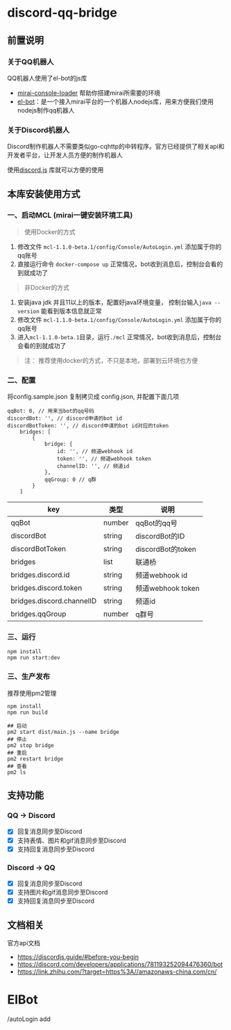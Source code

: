 # discord-qq-bridge

## 前置说明
### 关于QQ机器人
QQ机器人使用了el-bot的js库
- [mirai-console-loader](https://github.com/iTXTech/mirai-console-loader) 帮助你搭建mirai所需要的环境
- [el-bot](https://docs.bot.elpsy.cn)：是一个接入mirai平台的一个机器人nodejs库，用来方便我们使用nodejs制作qq机器人

### 关于Discord机器人
Discord制作机器人不需要类似go-cqhttp的中转程序。官方已经提供了相关api和开发者平台，让开发人员方便的制作机器人

使用[discord.js](https://www.npmjs.com/package/discord.js) 库就可以方便的使用

## 本库安装使用方式
### 一、启动MCL (mirai一键安装环境工具)
> 使用Docker的方式
1. 修改文件 `mcl-1.1.0-beta.1/config/Console/AutoLogin.yml` 添加属于你的qq账号
2. 直接运行命令 `docker-compose up`
正常情况，bot收到消息后，控制台会看的到就成功了

> 非Docker的方式

1. 安装java jdk 并且11以上的版本，配置好java环境变量， 控制台输入`java --version` 能看到版本信息就正常
2. 修改文件 `mcl-1.1.0-beta.1/config/Console/AutoLogin.yml` 添加属于你的qq账号
3. 进入`mcl-1.1.0-beta.1`目录，运行`./mcl`
正常情况，bot收到消息后，控制台会看的到就成功了
   
> 注： 推荐使用docker的方式，不只是本地，部署到云环境也方便

### 二、配置
将config.sample.json 复制拷贝成 config.json, 并配置下面几项
```shell script
qqBot: 0, // 用来当bot的qq号码
discordBot: '', // discord申请的bot id
discordBotToken: '', // discord申请的bot id对应的token
    bridges: [
        {
            bridge: {
                id: '', // 频道webhook id
                token: '', // 频道webhook token
                channelID: '', // 频道id
            },
            qqGroup: 0 // q群
        }
    ]
```
| key | 类型 | 说明 |
| --- | --- | --- |
| qqBot | number | qqBot的qq号 |
| discordBot | string | discordBot的ID |
| discordBotToken | string | discordBot的token |
| bridges | list | 联通桥 |
| bridges.discord.id | string | 频道webhook id |
| bridges.discord.token | string | 频道webhook token |
| bridges.discord.channelID | string | 频道id |
| bridges.qqGroup | number | q群号 |

### 三、运行
```shell script
npm install
npm run start:dev
```

### 三、生产发布
推荐使用pm2管理
```shell script
npm install
npm run build

## 启动
pm2 start dist/main.js --name bridge
## 停止
pm2 stop bridge
## 重启
pm2 restart bridge
## 查看
pm2 ls
```

## 支持功能
### QQ -> Discord
- [x] 回复消息同步至Discord
- [x] 支持表情、图片和gif消息同步至Discord
- [x] 支持回复消息同步至Discord

### Discord -> QQ
- [x] 回复消息同步至Discord
- [x] 支持图片和gif消息同步至Discord
- [x] 支持回复消息同步至Discord

## 文档相关
官方api文档
- https://discordjs.guide/#before-you-begin
- https://discord.com/developers/applications/781193252094476360/bot
- https://link.zhihu.com/?target=https%3A//amazonaws-china.com/cn/


# ElBot
/autoLogin add <qqNumber> <password> 
